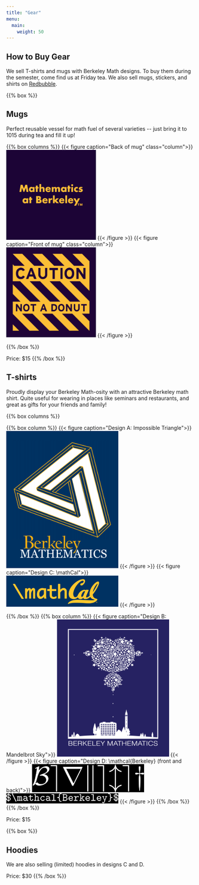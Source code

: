 ```yaml
---
title: "Gear"
menu:
  main:
    weight: 50
---
```


## How to Buy Gear

We sell T-shirts and mugs with Berkeley Math designs. To buy them during the semester, come find us at Friday tea. We also sell mugs, stickers, and shirts on [Redbubble](https://www.redbubble.com/people/MGSA/shop).

{{% box %}}
## Mugs

Perfect reusable vessel for math fuel of several varieties -- just bring it to 1015 during tea and fill it up!

{{% box columns %}}
{{< figure caption="Back of mug" class="column">}}
<img src="mug-front.png" width="240" height="240" alt="Front of mug, saying 'Caution: Not a Donut'" >
{{< /figure >}}
{{< figure caption="Front of mug" class="column">}}
<img src="mug-back.png" width="240" height="240" alt="Back of mug, saying 'Mathematics at Berkeley'" >
{{< /figure >}}

{{% /box %}}

Price: $15
{{% /box %}}

## T-shirts

Proudly display your Berkeley Math-osity with an attractive Berkeley math shirt. Quite useful for wearing in places like seminars and restaurants, and great as gifts for your friends and family!

{{% box columns %}}

{{% box column %}}
{{< figure caption="Design A: Impossible Triangle">}}
<img src="triangle.png" width="300" height="366" alt="A shirt design with a Penrose triangle" >
{{< /figure >}}
{{< figure caption="Design C: \mathCal">}}
<img src="mathCal.png" width="300" alt="A shirt design with \math and the Cal logo" >
{{< /figure >}}

{{% /box %}}
{{% box column %}}
{{< figure caption="Design B: Mandelbrot Sky">}}
<img src="star-shirt-p.png" width="300" height="366" alt="A shirt design with a Mandelbrot set over Evans Hall" >
{{< /figure >}}
{{< figure caption="Design D: \mathcal{Berkeley} (front and back)">}}
<img src="mathcal-front.png" width="300" alt="A shirt front design with the LaTeX result of \mathcal{Berkeley}" >
<img src="mathcal-back.png" width="300" alt="A shirt back design saying \mathcal{Berkeley} in monospace" >
{{< /figure >}}
{{% /box %}}
{{% /box %}}

Price: $15

{{% box %}}
## Hoodies

We are also selling (limited) hoodies in designs C and D.

Price: $30
{{% /box %}}